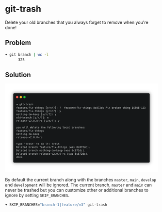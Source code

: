 # git-trash

Delete your old branches that you always forget to remove when you're done!

## Problem

```sh
➜ git branch | wc -l
      325
```

## Solution

![trash](/trash.png?raw=true "trash")

By default the current branch along with the branches `master`, `main`, `develop` and
`development` will be ignored. The current branch, `master` and `main` can never be
trashed but you can customize other or additional branches to ignore by setting
`SKIP_BRANCHES`.

```sh
➜ SKIP_BRANCHES="branch-1|feature/v3" git-trash
```
